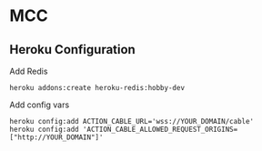 # MCC

## Heroku Configuration

Add Redis

```
heroku addons:create heroku-redis:hobby-dev
```

Add config vars

```
heroku config:add ACTION_CABLE_URL='wss://YOUR_DOMAIN/cable'
heroku config:add 'ACTION_CABLE_ALLOWED_REQUEST_ORIGINS=["http://YOUR_DOMAIN"]'
```
